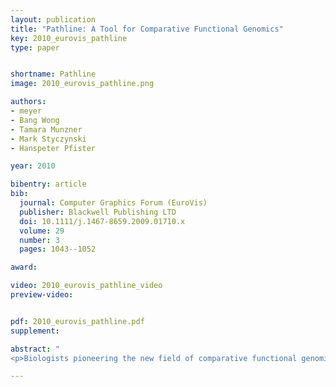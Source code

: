 ```yaml
---
layout: publication
title: "Pathline: A Tool for Comparative Functional Genomics"
key: 2010_eurovis_pathline
type: paper


shortname: Pathline
image: 2010_eurovis_pathline.png

authors:
- meyer
- Bang Wong
- Tamara Munzner
- Mark Styczynski
- Hanspeter Pfister

year: 2010

bibentry: article
bib:
  journal: Computer Graphics Forum (EuroVis)
  publisher: Blackwell Publishing LTD
  doi: 10.1111/j.1467-8659.2009.01710.x
  volume: 29
  number: 3
  pages: 1043--1052

award: 

video: 2010_eurovis_pathline_video
preview-video:


pdf: 2010_eurovis_pathline.pdf
supplement:

abstract: "
<p>Biologists pioneering the new field of comparative functional genomics attempt to infer the mechanisms of gene regulation by looking for similarities and differences of gene activity over time across multiple species. They use three kinds of data: functional data such as gene activity measurements, pathway data that represent a series of reactions within a cellular process, and phylogenetic relationship data that describe the relatedness of species. No existing visualization tool can visually encode the biologically interesting relationships between multiple pathways, multiple genes, and multiple species. We tackle the challenge of visualizing all aspects of this comparative functional genomics dataset with a new interactive tool called Pathline. In addition to the overall characterization of the problem and design of Pathline, our contributions include two new visual encoding techniques. One is a new method for linearizing metabolic pathways that provides appropriate topological information and supports the comparison of quantitative data along the pathway. The second is the curvemap view, a depiction of time series data for comparison of gene activity and metabolite levels across multiple species. Pathline was developed in close collaboration with a team of genomic scientists. We validate our approach with case studies of the biologists' use of Pathline and report on how they use the tool to confirm existing findings and to discover new scientific insights.</p>"

---
```


